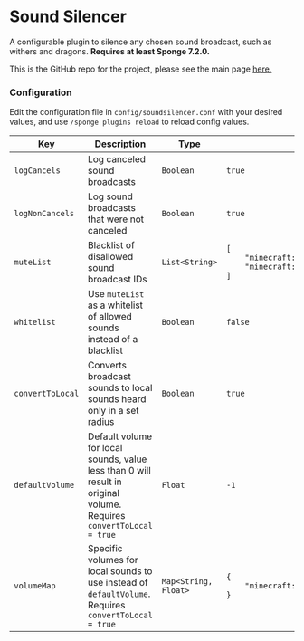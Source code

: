 # Sound Silencer

A configurable plugin to silence any chosen sound broadcast, such as withers and dragons. **Requires at least Sponge 7.2.0.**

This is the GitHub repo for the project, please see the main page [here.](https://ore.spongepowered.org/sk1982/Sound-Silencer)

### Configuration

Edit the configuration file in `config/soundsilencer.conf` with your desired values, and use `/sponge plugins reload` to reload config values.

| Key | Description | Type | Default |
| ----------- | ----------- | ----------- | ----------- |
| `logCancels` | Log canceled sound broadcasts | `Boolean` | `true` |
| `logNonCancels` | Log sound broadcasts that were not canceled | `Boolean` | `true` |
| `muteList` | Blacklist of disallowed sound broadcast IDs | `List<String>` | <code>[<br>&nbsp;&nbsp;&nbsp;&nbsp;"minecraft:entity.wither.spawn",<br>&nbsp;&nbsp;&nbsp;&nbsp;"minecraft:entity.enderdragon.death" ]</code> |
| `whitelist` | Use `muteList` as a whitelist of allowed sounds instead of a blacklist | `Boolean` | `false` |
| `convertToLocal` | Converts broadcast sounds to local sounds heard only in a set radius | `Boolean` | `true` |
| `defaultVolume` | Default volume for local sounds, value less than 0 will result in original volume. Requires `convertToLocal = true` | `Float` | `-1` |
| `volumeMap` | Specific volumes for local sounds to use instead of `defaultVolume`. Requires `convertToLocal = true` | `Map<String, Float>` | <code>{<br>&nbsp;&nbsp;&nbsp;&nbsp;"minecraft:entity.wither.spawn"=0.25<br>}</code> |